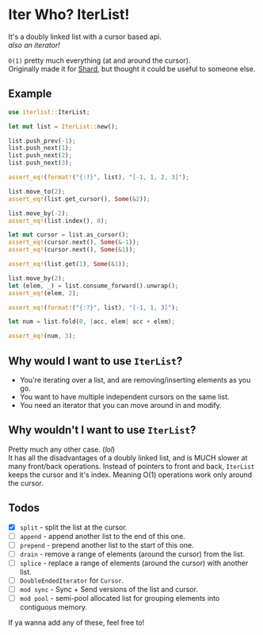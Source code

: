 # Iter Who? IterList!

It's a doubly linked list with a cursor based api.  
*also an iterator!*  

`O(1)` pretty much everything (at and around the cursor).  
Originally made it for [Shard](https://github.com/shard-org/shard), but thought it could be useful to someone else.  

## Example

```rust
use iterlist::IterList;

let mut list = IterList::new();

list.push_prev(-1);
list.push_next(1);
list.push_next(2);
list.push_next(3);

assert_eq!(format!("{:?}", list), "[-1, 1, 2, 3]");

list.move_to(2);
assert_eq!(list.get_cursor(), Some(&2));

list.move_by(-2);
assert_eq!(list.index(), 0);

let mut cursor = list.as_cursor();
assert_eq!(cursor.next(), Some(&-1));
assert_eq!(cursor.next(), Some(&1));

assert_eq!(list.get(1), Some(&1));

list.move_by(2);
let (elem, _) = list.consume_forward().unwrap();
assert_eq!(elem, 2);

assert_eq!(format!("{:?}", list), "[-1, 1, 3]");

let num = list.fold(0, |acc, elem| acc + elem);

assert_eq!(num, 3);
```

## Why would I want to use `IterList`?
- You're iterating over a list, and are removing/inserting elements as you go.
- You want to have multiple independent cursors on the same list.
- You need an iterator that you can move around in and modify.

## Why wouldn't I want to use `IterList`?
Pretty much any other case. (*lol*)  
It has all the disadvantages of a doubly linked list, and is MUCH slower at many front/back operations.
Instead of pointers to front and back, `IterList` keeps the cursor and it's index. Meaning O(1) operations work only around the cursor.  


## Todos
- [x] `split`   - split the list at the cursor.
- [ ] `append`  - append another list to the end of this one.
- [ ] `prepend` - prepend another list to the start of this one.
- [ ] `drain`   - remove a range of elements (around the cursor) from the list.
- [ ] `splice`  - replace a range of elements (around the cursor) with another list.
- [ ] `DoubleEndedIterator` for `Cursor`.
- [ ] `mod sync` - Sync + Send versions of the list and cursor.
- [ ] `mod pool` - semi-pool allocated list for grouping elements into contiguous memory.

If ya wanna add any of these, feel free to!  
